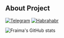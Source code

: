## About Project
[![Telegram](https://img.shields.io/badge/Telegram-2CA5E0?style=for-the-badge&logo=telegram&logoColor=white)](https://t.me/Dobry_kot)
[![Habrahabr](https://img.shields.io/badge/Хабр-5D6D7E?style=for-the-badge&logo=habr&logoColor=white)](https://habr.com/ru/users/dobry-kot/posts)

<table>
<thead>

![Fraima's GitHub stats](https://github-readme-stats.vercel.app/api?username=fraima&show_icons=true&theme=transparent)

</table>
</thead>
